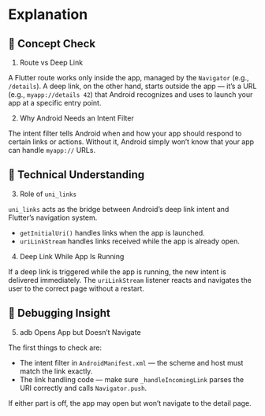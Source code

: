 # Explanation

## 📌 Concept Check

1. Route vs Deep Link

A Flutter route works only inside the app, managed by the `Navigator` (e.g., `/details`). A deep link, on the other hand, starts outside the app — it’s a URL (e.g., `myapp://details 42`) that Android recognizes and uses to launch your app at a specific entry point.

2. Why Android Needs an Intent Filter

The intent filter tells Android when and how your app should respond to certain links or actions. Without it, Android simply won’t know that your app can handle `myapp://` URLs.

## 🧰 Technical Understanding

3. Role of `uni_links`

`uni_links` acts as the bridge between Android’s deep link intent and Flutter’s navigation system.
- `getInitialUri()` handles links when the app is launched.
- `uriLinkStream` handles links received while the app is already open.

4. Deep Link While App Is Running

If a deep link is triggered while the app is running, the new intent is delivered immediately. The `uriLinkStream` listener reacts and navigates the user to the correct page without a restart.

## 🐞 Debugging Insight

5. adb Opens App but Doesn’t Navigate

The first things to check are:
- The intent filter in `AndroidManifest.xml` — the scheme and host must match the link exactly.
- The link handling code — make sure `_handleIncomingLink` parses the URI correctly and calls `Navigator.push`.

If either part is off, the app may open but won’t navigate to the detail page.